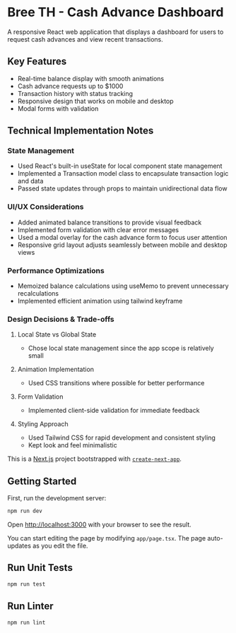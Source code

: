 # Bree TH - Cash Advance Dashboard

A responsive React web application that displays a dashboard for users to request cash advances and view recent transactions.

## Key Features

- Real-time balance display with smooth animations
- Cash advance requests up to $1000
- Transaction history with status tracking
- Responsive design that works on mobile and desktop
- Modal forms with validation

## Technical Implementation Notes

### State Management
- Used React's built-in useState for local component state management
- Implemented a Transaction model class to encapsulate transaction logic and data
- Passed state updates through props to maintain unidirectional data flow

### UI/UX Considerations
- Added animated balance transitions to provide visual feedback
- Implemented form validation with clear error messages
- Used a modal overlay for the cash advance form to focus user attention
- Responsive grid layout adjusts seamlessly between mobile and desktop views

### Performance Optimizations
- Memoized balance calculations using useMemo to prevent unnecessary recalculations
- Implemented efficient animation using tailwind keyframe

### Design Decisions & Trade-offs

1. Local State vs Global State
   - Chose local state management since the app scope is relatively small

2. Animation Implementation
   - Used CSS transitions where possible for better performance

3. Form Validation
   - Implemented client-side validation for immediate feedback

4. Styling Approach
   - Used Tailwind CSS for rapid development and consistent styling
   - Kept look and feel minimalistic

This is a [Next.js](https://nextjs.org) project bootstrapped with [`create-next-app`](https://nextjs.org/docs/app/api-reference/cli/create-next-app).

## Getting Started

First, run the development server:
```bash
npm run dev
```

Open [http://localhost:3000](http://localhost:3000) with your browser to see the result.

You can start editing the page by modifying `app/page.tsx`. The page auto-updates as you edit the file.

## Run Unit Tests
```bash
npm run test
```

## Run Linter
```bash
npm run lint
```